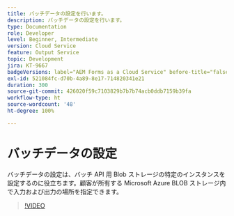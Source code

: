 ```yaml
---
title: バッチデータの設定を行います。
description: バッチデータの設定を行います。
type: Documentation
role: Developer
level: Beginner, Intermediate
version: Cloud Service
feature: Output Service
topic: Development
jira: KT-9667
badgeVersions: label="AEM Forms as a Cloud Service" before-title="false"
exl-id: 521084fc-d70b-4a89-8e17-714820341e21
duration: 300
source-git-commit: 426020f59c7103829b7b7b74acb0ddb7159b39fa
workflow-type: ht
source-wordcount: '48'
ht-degree: 100%

---
```


# バッチデータの設定

バッチデータの設定は、バッチ API 用 Blob ストレージの特定のインスタンスを設定するのに役立ちます。顧客が所有する Microsoft Azure BLOB ストレージ内で入力および出力の場所を指定できます。

>[!VIDEO](https://video.tv.adobe.com/v/340128?quality=12&learn=on)
